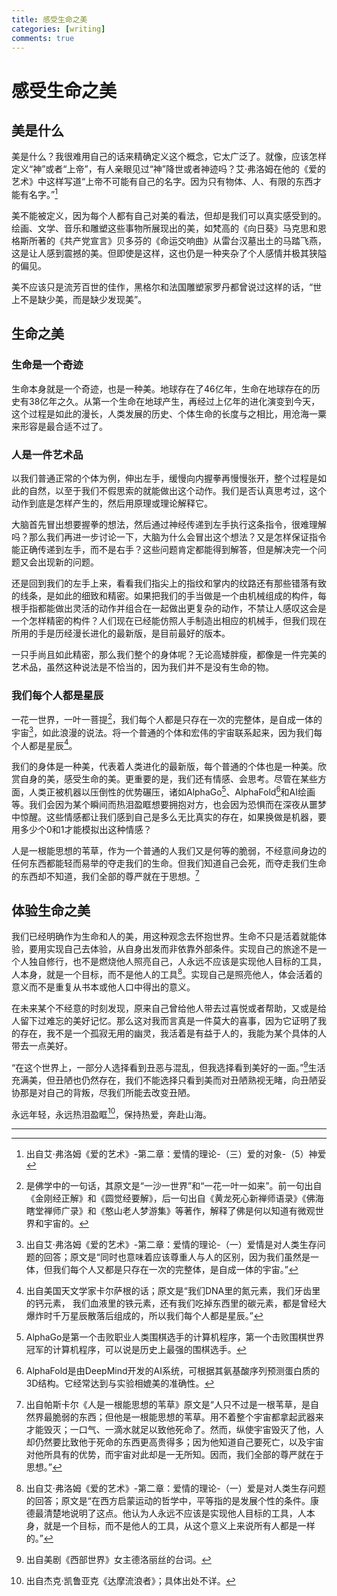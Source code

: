 ```yaml
---
title: 感受生命之美
categories: [writing]
comments: true
---
```


# 感受生命之美

## 美是什么

美是什么？我很难用自己的话来精确定义这个概念，它太广泛了。就像，应该怎样定义“神”或者“上帝”，有人亲眼见过“神”降世或者神迹吗？艾·弗洛姆在他的《爱的艺术》中这样写道“上帝不可能有自己的名字。因为只有物体、人、有限的东西才能有名字。”[^1]

美不能被定义，因为每个人都有自己对美的看法，但却是我们可以真实感受到的。绘画、文学、音乐和雕塑这些事物所展现出的美，如梵高的《向日葵》马克思和恩格斯所著的《共产党宣言》贝多芬的《命运交响曲》从雷台汉墓出土的马踏飞燕，这是让人感到震撼的美。但即使是这样，这也仍是一种夹杂了个人感情并极其狭隘的偏见。

美不应该只是流芳百世的佳作，黑格尔和法国雕塑家罗丹都曾说过这样的话，“世上不是缺少美，而是缺少发现美”。

## 生命之美

### 生命是一个奇迹

生命本身就是一个奇迹，也是一种美。地球存在了46亿年，生命在地球存在的历史有38亿年之久。从第一个生命在地球产生，再经过上亿年的进化演变到今天，这个过程是如此的漫长，人类发展的历史、个体生命的长度与之相比，用沧海一粟来形容是最合适不过了。

### 人是一件艺术品

以我们普通正常的个体为例，伸出左手，缓慢向内握拳再慢慢张开，整个过程是如此的自然，以至于我们不假思索的就能做出这个动作。我们是否认真思考过，这个动作到底是怎样产生的，然后用原理或理论解释它。

大脑首先冒出想要握拳的想法，然后通过神经传递到左手执行这条指令，很难理解吗？那么我们再进一步讨论一下，大脑为什么会冒出这个想法？又是怎样保证指令能正确传递到左手，而不是右手？这些问题肯定都能得到解答，但是解决完一个问题又会出现新的问题。

还是回到我们的左手上来，看看我们指尖上的指纹和掌内的纹路还有那些错落有致的线条，是如此的细致和精密。如果把我们的手当做是一个由机械组成的构件，每根手指都能做出灵活的动作并组合在一起做出更复杂的动作，不禁让人感叹这会是一个怎样精密的构件？人们现在已经能仿照人手制造出相应的机械手，但我们现在所用的手是历经漫长进化的最新版，是目前最好的版本。

一只手尚且如此精密，那么我们整个的身体呢？无论高矮胖瘦，都像是一件完美的艺术品，虽然这种说法是不恰当的，因为我们并不是没有生命的物。

### 我们每个人都是星辰

一花一世界，一叶一菩提[^2]，我们每个人都是只存在一次的完整体，是自成一体的宇宙[^3]，如此浪漫的说法。将一个普通的个体和宏伟的宇宙联系起来，因为我们每个人都是星辰[^4]。

我们的身体是一种美，代表着人类进化的最新版，每个普通的个体也是一种美。欣赏自身的美，感受生命的美。更重要的是，我们还有情感、会思考。尽管在某些方面，人类正被机器以压倒性的优势碾压，诸如AlphaGo[^5]、AlphaFold[^6]和AI绘画等。我们会因为某个瞬间而热泪盈眶想要拥抱对方，也会因为恐惧而在深夜从噩梦中惊醒。这些情感都让我们感到自己是多么无比真实的存在，如果换做是机器，要用多少个0和1才能模拟出这种情感？

人是一根能思想的苇草，作为一个普通的人我们又是何等的脆弱，不经意间身边的任何东西都能轻而易举的夺走我们的生命。但我们知道自己会死，而夺走我们生命的东西却不知道，我们全部的尊严就在于思想。[^7]

## 体验生命之美

我们已经明确作为生命和人的美，用这种观念去怀抱世界。生命不只是活着就能体验，要用实现自己去体验，从自身出发而非依靠外部条件。实现自己的旅途不是一个人独自修行，也不是燃烧他人照亮自己，人永远不应该是实现他人目标的工具，人本身，就是一个目标，而不是他人的工具[^8]。实现自己是照亮他人，体会活着的意义而不是重复从书本或他人口中得出的意义。

在未来某个不经意的时刻发现，原来自己曾给他人带去过喜悦或者帮助，又或是给人留下过难忘的美好记忆。那么这对我而言真是一件莫大的喜事，因为它证明了我的存在，我不是一个孤寂无用的幽灵，我活着是有益于人的，我能为某个具体的人带去一点美好。

“在这个世界上，一部分人选择看到丑恶与混乱，但我选择看到美好的一面。”[^9]生活充满美，但丑陋也仍然存在，我们不能选择只看到美而对丑陋熟视无睹，向丑陋妥协那是对自己的背叛，尽我们所能去改变丑陋。

永远年轻，永远热泪盈眶[^10]，保持热爱，奔赴山海。

----

[^1]: 出自艾·弗洛姆《爱的艺术》-第二章：爱情的理论-（三）爱的对象-（5）神爱
[^2]: 是佛学中的一句话，其原文是“一沙一世界”和“一花一叶一如来”。前一句出自《金刚经正解》和《圆觉经要解》，后一句出自《黄龙死心新禅师语录》《佛海瞎堂禅师广录》和《憨山老人梦游集》等著作，解释了佛是何以知道有微观世界和宇宙的。
[^3]: 出自艾·弗洛姆《爱的艺术》-第二章：爱情的理论-（一）爱情是对人类生存问题的回答；原文是“同时也意味着应该尊重人与人的区别，因为我们虽然是一体，但我们每个人又都是只存在一次的完整体，是自成一体的宇宙。”
[^4]: 出自美国天文学家卡尔萨根的话；原文是“我们DNA里的氮元素，我们牙齿里的钙元素， 我们血液里的铁元素，还有我们吃掉东西里的碳元素，都是曾经大爆炸时千万星辰散落后组成的，所以我们每个人都是星辰。”
[^5]: AlphaGo是第一个击败职业人类围棋选手的计算机程序，第一个击败围棋世界冠军的计算机程序，可以说是历史上最强的围棋选手。
[^6]: AlphaFold是由DeepMind开发的AI系统，可根据其氨基酸序列预测蛋白质的3D结构。它经常达到与实验相媲美的准确性。
[^7]: 出自帕斯卡尔《人是一根能思想的苇草》原文是“人只不过是一根苇草，是自然界最脆弱的东西；但他是一根能思想的苇草。用不着整个宇宙都拿起武器来才能毁灭；一口气、一滴水就足以致他死命了。然而，纵使宇宙毁灭了他，人却仍然要比致他于死命的东西更高贵得多；因为他知道自己要死亡，以及宇宙对他所具有的优势，而宇宙对此却是一无所知。因而，我们全部的尊严就在于思想。”
[^8]: 出自艾·弗洛姆《爱的艺术》-第二章：爱情的理论-（一）爱是对人类生存问题的回答；原文是“在西方启蒙运动的哲学中，平等指的是发展个性的条件。康德最清楚地说明了这点。他认为人永远不应该是实现他人目标的工具，人本身，就是一个目标，而不是他人的工具，从这个意义上来说所有人都是一样的。”
[^9]: 出自美剧《西部世界》女主德洛丽丝的台词。
[^10]: 出自杰克·凯鲁亚克《达摩流浪者》；具体出处不详。